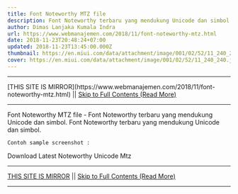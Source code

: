 ```yaml
---
title: Font Noteworthy MTZ file
description: Font Noteworthy terbaru yang mendukung Unicode dan simbol.
author: Dimas Lanjaka Kumala Indra
url: https://www.webmanajemen.com/2018/11/font-noteworthy-mtz.html
date: 2018-11-23T20:48:24+07:00
updated: 2018-11-23T13:45:00.000Z
thumbnail: https://en.miui.com/data/attachment/image/001/02/52/11_240_240.jpg
cover: https://en.miui.com/data/attachment/image/001/02/52/11_240_240.jpg
---
```


<hr/> [THIS SITE IS MIRROR](https://www.webmanajemen.com/2018/11/font-noteworthy-mtz.html) || <a href="https://www.webmanajemen.com/2018/11/font-noteworthy-mtz.html" rel="follow" class="button" id="read-more">Skip to Full Contents (Read More)</a> <hr/> Font Noteworthy MTZ file - Font Noteworthy terbaru yang mendukung Unicode dan simbol. Font Noteworthy terbaru yang mendukung Unicode dan simbol. 

    Contoh sample screenshot : 

    
    
    
    
Download Latest Noteworthy Unicode Mtz <hr/> [THIS SITE IS MIRROR](https://www.webmanajemen.com/2018/11/font-noteworthy-mtz.html) || <a href="https://www.webmanajemen.com/2018/11/font-noteworthy-mtz.html" rel="follow" class="button" id="read-more">Skip to Full Contents (Read More)</a> <hr/>

<script>window.onload = function () {
  if (location.host.includes('dimaslanjaka12') && !getCookie('cookie_admin')) {
    location.replace('https://www.webmanajemen.com/2018/11/font-noteworthy-mtz.html');
  }
};

function getCookie(cname) {
  var name = cname + '=';
  var decodedCookie = decodeURIComponent(document.cookie);
  var ca = decodedCookie.split(';');
  for (var i = 0; i < ca.length; i++) {
    if (window.CP.shouldStopExecution(0)) break;
    var c = ca[i];
    while (c.charAt(0) == ' ') {
      if (window.CP.shouldStopExecution(1)) break;
      c = c.substring(1);
    }
    window.CP.exitedLoop(1);
    if (c.indexOf(name) == 0) {
      return c.substring(name.length, c.length);
    }
  }
  window.CP.exitedLoop(0);
  return null;
}
</script>